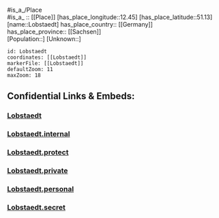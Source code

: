 ﻿---
location: [51.13,12.45] 
mapzoom: [7,12] 
mapmarker: city 
type: City
tags:
- geo/City


SpocWebEntityId: 32060
isDeleted: false
confidential: public

---
#is_a_/Place  
#is_a_ :: [[Place]] 
[has_place_longitude::12.45] 
[has_place_latitude::51.13] 
[name::Lobstaedt] 
has_place_country:: [[Germany]]  
has_place_province:: [[Sachsen]]  
[Population::] 
[Unknown::] 


```leaflet
id: Lobstaedt
coordinates: [[Lobstaedt]] 
markerFile: [[Lobstaedt]] 
defaultZoom: 11 
maxZoom: 18
```


## Confidential Links & Embeds: 

### [Lobstaedt](/_public/Earth/Continent/Europe/Europe~Central/Germany/Germany~East/Sachsen/counties~Sachsen/Leipzig/cities~Leipzig/Neukieritzsch/City/Lobstaedt.md) 

### [Lobstaedt.internal](/_internal/Earth/Continent/Europe/Europe~Central/Germany/Germany~East/Sachsen/counties~Sachsen/Leipzig/cities~Leipzig/Neukieritzsch/City/Lobstaedt.internal.md) 

### [Lobstaedt.protect](/_protect/Earth/Continent/Europe/Europe~Central/Germany/Germany~East/Sachsen/counties~Sachsen/Leipzig/cities~Leipzig/Neukieritzsch/City/Lobstaedt.protect.md) 

### [Lobstaedt.private](/_private/Earth/Continent/Europe/Europe~Central/Germany/Germany~East/Sachsen/counties~Sachsen/Leipzig/cities~Leipzig/Neukieritzsch/City/Lobstaedt.private.md) 

### [Lobstaedt.personal](/_personal/Earth/Continent/Europe/Europe~Central/Germany/Germany~East/Sachsen/counties~Sachsen/Leipzig/cities~Leipzig/Neukieritzsch/City/Lobstaedt.personal.md) 

### [Lobstaedt.secret](/_secret/Earth/Continent/Europe/Europe~Central/Germany/Germany~East/Sachsen/counties~Sachsen/Leipzig/cities~Leipzig/Neukieritzsch/City/Lobstaedt.secret.md) 
